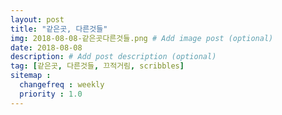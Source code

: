 ```yaml
---
layout: post
title: "같은곳, 다른것들"
img: 2018-08-08-같은곳다른것들.png # Add image post (optional)
date: 2018-08-08
description: # Add post description (optional)
tag: [같은곳, 다른것들, 끄적거림, scribbles]
sitemap :
  changefreq : weekly
  priority : 1.0
---
```


